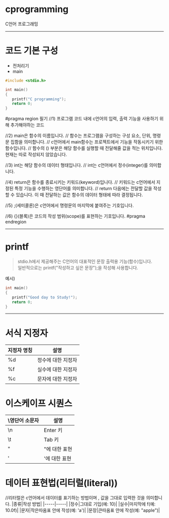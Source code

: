 # cprogramming

C언어 프로그래밍 


<hr/>


# 코드 기본 구성
+ 전처리기
+ main

```c
#include <stdio.h>

int main()
{
   printf("C programming");
   return 0;
}
```
#pragma region 필기
//1) 프로그램 코드 내에 c언어의 입력, 출력 기능을 사용하기 위해 추가해야하는 코드

//2) main은 함수의 이름입니다.
//   함수는 프로그램을 구성하는 구성 요소, 단위, 명령문 집함을 의미합니다.
//   c언어에서 main함수는 프로젝트에서 기능을 작동시키기 위한 함수입니다.
//   함수의 () 부분은 해당 함수를 실행할 때 전달해줄 값을 적는 위치입니다. 현재는 따로 작성되지 않았습니다.

//3) int는 해당 함수의 데이터 형태입니다.
//   int는 c언어에서 정수(integer)를 의미합니다.

//4) return은 함수를 종료시키는 키워드(keyword)입니다.
//   키워드는 c언어에서 지정된 특정 기능을 수행하는 영단어를 의미합니다.
//   return 다음에는 전달할 값을 작성할 수 있습니다. 이 때 전달하는 값은 함수의 데이터 형태에 따라 결정됩니다.

//5) ;(세미콜론)은 c언어에서 명령문의 마지막에 붙여주는 기호입니다.

//6) {}(블록)은 코드의 작성 범위(scope)를 표현하는 기호입니다.
#pragma endregion

<hr/>

# printf
> stdio.h에서 제공해주는 C언어의 대표적인 문장 출력용 기능(함수)입니다.<br>
> 일반적으로는 printf("작성하고 싶은 문장");을 작성해 사용합니다.

예시)
```c
int main()
{
   printf("Good day to Study!");
   return 0;
}
```

<hr/>

# 서식 지정자
|지정자 명칭|설명|
|-----|-----|
|%d|정수에 대한 지정자|
|%f|실수에 대한 지정자|
|%c|문자에 대한 지정자|

# 이스케이프 시퀀스
|\영단어 소문자|설명|
|-----|-----|
|\n|Enter 키|
|\t|Tab 키|
|\"|"에 대한 표현|
|\'|'에 대한 표현|

# 데이터 표현법(리터럴(literal))
//리터럴은 c언어에서 데이터를 표기하는 방법이며 , 값을 그대로 입력한 것을 의미합니다.
|종류|작성 방법|
|-----|-----|
|정수|그대로 기입(예: 10)|
|실수|마지막에 f(예: 10.0f)|
|문자|작은따옴표 안에 작성(예: 'a')|
|문장|큰따옴표 안에 작성(예: "apple")|
